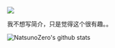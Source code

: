 [![](https://count.getloli.com/get/@rtmacha)](https://count.getloli.com)

我不想写简介，只是觉得这个很有趣。。

![NatsunoZero's github stats](https://github-readme-stats.vercel.app/api?username=NatsunoZero&show_icons=true&theme=radical)
